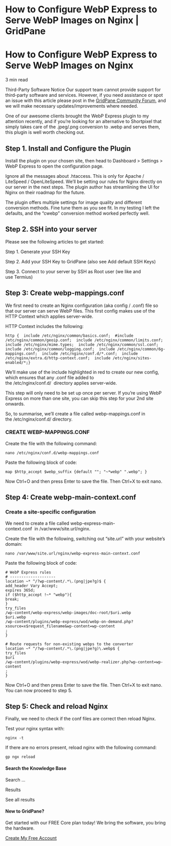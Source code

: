 # How to Configure WebP Express to Serve WebP Images on Nginx | GridPane

# How to Configure WebP Express to Serve WebP Images on Nginx

 

3 min read 

Third-Party Software Notice
Our support team cannot provide support for third-party software and services. However, if you need assistance or spot an issue with this article please post in the [GridPane Community Forum](https://community.gridpane.com/), and we will make necessary updates/improvements where needed.

One of our awesome clients brought the WebP Express plugin to my attention recently, and if you’re looking for an alternative to Shortpixel that simply takes care of the .jpeg/.png conversion to .webp and serves them, this plugin is well worth checking out.

 

## Step 1. Install and Configure the Plugin

Install the plugin on your chosen site, then head to Dashboard > Settings > WebP Express to open the configuration page.

Ignore all the messages about .htaccess. This is only for Apache / LiteSpeed / OpenLiteSpeed. We’ll be setting our rules for Nginx directly on our server in the next steps. The plugin author has streamlining the UI for Nginx on their roadmap for the future.

The plugin offers multiple settings for image quality and different conversion methods. Fine tune them as you see fit. In my testing I left the defaults, and the “cwebp” conversion method worked perfectly well.

 

## Step 2. SSH into your server

Please see the following articles to get started:

 

Step 1. Generate your SSH Key

Step 2. Add your SSH Key to GridPane (also see Add default SSH Keys)

Step 3. Connect to your server by SSH as Root user (we like and use Termius)

 

## Step 3: Create webp-mappings.conf

We first need to create an Nginx configuration (aka config / .conf) file so that our server can serve WebP files. This first config makes use of the HTTP Context which applies server-wide.

HTTP Context includes the following:

```
http {  include /etc/nginx/common/basics.conf;  #include /etc/nginx/common/geoip.conf;  include /etc/nginx/common/limits.conf;  include /etc/nginx/mime.types;  include /etc/nginx/common/ssl.conf;  include /etc/nginx/common/logging.conf;  include /etc/nginx/common/6g-mappings.conf;  include /etc/nginx/conf.d/*.conf;  include /etc/nginx/extra.d/http-context.conf;  include /etc/nginx/sites-enabled/*;}
```

We’ll make use of the include highlighted in red to create our new config, which ensures that any .conf file added to the /etc/nginx/conf.d/  directory applies server-wide.

This step will only need to be set up once per server. If you’re using WebP Express on more than one site, you can skip this step for your 2nd site onwards.

So, to summarise, we’ll create a file called webp-mappings.conf in the /etc/nginx/conf.d/ directory.

### CREATE WEBP-MAPPINGS.CONF

Create the file with the following command:

```
nano /etc/nginx/conf.d/webp-mappings.conf
```

Paste the following block of code:

```
map $http_accept $webp_suffix {default ""; "~*webp" ".webp"; }
```

Now Ctrl+O and then press Enter to save the file. Then Ctrl+X to exit nano.

 

## Step 4: Create webp-main-context.conf

### Create a site-specific configuration

We need to create a file called webp-express-main-context.conf  in /var/www/site.url/nginx.

Create the file with the following, switching out “site.url” with your website’s domain:

```
nano /var/www/site.url/nginx/webp-express-main-context.conf
```

Paste the following block of code:

```
# WebP Express rules
# --------------------
location ~* ^/?wp-content/.*\.(png|jpe?g)$ {
add_header Vary Accept;
expires 365d;
if ($http_accept !~* "webp"){
break;
}
try_files
/wp-content/webp-express/webp-images/doc-root/$uri.webp
$uri.webp
/wp-content/plugins/webp-express/wod/webp-on-demand.php?xsource=x$request_filename&wp-content=wp-content
;
}

# Route requests for non-existing webps to the converter
location ~* ^/?wp-content/.*\.(png|jpe?g)\.webp$ {
try_files
$uri
/wp-content/plugins/webp-express/wod/webp-realizer.php?wp-content=wp-content
;
}
```

Now Ctrl+O and then press Enter to save the file. Then Ctrl+X to exit nano. You can now proceed to step 5.

 

## Step 5: Check and reload Nginx

Finally, we need to check if the conf files are correct then reload Nginx.

Test your nginx syntax with:

```
nginx -t
```

If there are no errors present, reload nginx with the following command:

```
gp ngx reload
```

 

 

#### Search the Knowledge Base

Search ...

 Results

See all results

#### New to GridPane?

Get started with our FREE Core plan today! We bring the software, you bring the hardware.

[Create My Free Account](https://gridpane.com/checkout/?plan=core)

